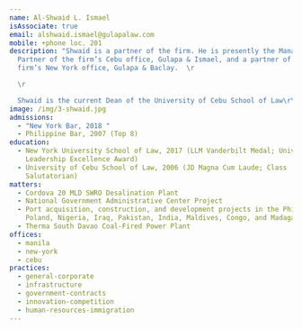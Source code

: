 ```yaml
---
name: Al-Shwaid L. Ismael
isAssociate: true
email: alshwaid.ismael@gulapalaw.com
mobile: +phone loc. 201
description: "Shwaid is a partner of the firm. He is presently the Managing
  Partner of the firm’s Cebu office, Gulapa & Ismael, and a partner of the
  firm’s New York office, Gulapa & Baclay.  \r

  \r

  Shwaid is the current Dean of the University of Cebu School of Law\r\n"
image: /img/3-shwaid.jpg
admissions:
  - "New York Bar, 2018 "
  - Philippine Bar, 2007 (Top 8)
education:
  - New York University School of Law, 2017 (LLM Vanderbilt Medal; University
    Leadership Excellence Award)
  - University of Cebu School of Law, 2006 (JD Magna Cum Laude; Class
    Salutatorian)
matters:
  - Cordova 20 MLD SWRO Desalination Plant
  - National Government Administrative Center Project
  - Port acquisition, construction, and development projects in the Philippines,
    Poland, Nigeria, Iraq, Pakistan, India, Maldives, Congo, and Madagascar
  - Therma South Davao Coal-Fired Power Plant
offices:
  - manila
  - new-york
  - cebu
practices:
  - general-corporate
  - infrastructure
  - government-contracts
  - innovation-competition
  - human-resources-immigration
---
```

